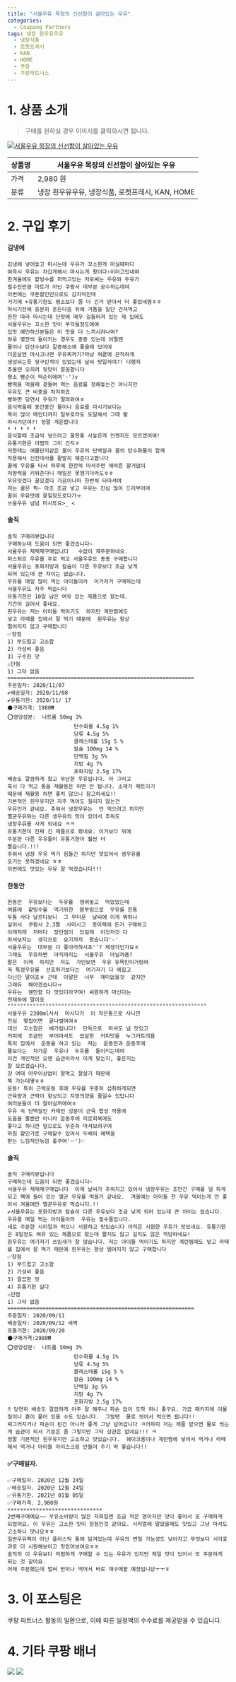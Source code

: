 ```yaml
---
title: "서울우유 목장의 신선함이 살아있는 우유"
categories:
  - Coupang Partners
tags: 냉장 흰우유우유
  - 냉장식품
  - 로켓프레시
  - KAN
  - HOME
  - 쿠팡
  - 쿠팡파트너스
---
```

# 1. 상품 소개
> 구매를 원하실 경우 이미지를 클릭하시면 됩니다.

[![서울우유 목장의 신선함이 살아있는 우유](https://static.coupangcdn.com/image/affiliate/banner/0303f13a410ea59adcc2e107cad16fa4@2x.jpg)](https://coupa.ng/bOYatC)

상품명 | 서울우유 목장의 신선함이 살아있는 우유
-------|-------
가격 | 2,980 원
분류 | 냉장 흰우유우유, 냉장식품, 로켓프레시, KAN, HOME

# 2. 구입 후기

####    김냉에
    김냉에 넣어놓고 마시는데 우유가 꼬소한게 마실때마다
    여윽시 우유는 차갑게해서 마시는게 촹이다✌이러고있네여
    한겨울에도 팥빙수를 퍼먹고있는 저로써는 우유와 두유가
    필수인만큼 마트가 아닌 쿠팡서 대부분 공수하는데여
    이번에는 쿠폰할인만으로도 감지덕진데 
    거기에 +유통기한도 평소보다 쫌 더 긴거 받아서 더 좋았네염ㅎㅎ   
    마시기전에 충분히 흔든다음 위에 거품을 일단 건져먹고               
    한잔 따라 마시는데 단맛에 매우 길들어져 있는 제 입에도             
    서울우유는 꼬소한 맛이 부각될정도에여                               
    입맛 예민하신분들은 이 맛을 더 느끼시려나여?                           
    하루 몇잔씩 들이키는 경우도 종종 있는데 어떨땐                           
    물이나 탄산수보다 갈증해소에 좋을때 있어여                               
    더운날엔 마시고나면 우유찌꺼기?마냥 혀끝에 끈적하게
    생성되는듯 뒷구린적이 있었는데 날씨 탓일까여?! 다행히
    추울땐 오히려 뒷맛이 깔꼼합니다
    평소 빵순이 떡순이에여'-')v                                             
    빵떡을 먹을때 곁들여 먹는 음료를 정해놓는건 아니지만
    우유도 큰 비중을 차지하죠
    빵하면 당연시 우유가 딸려와여ㅎ
    음식먹을때 중간중간 물이나 음료를 마시기보다는
    목이 많이 메인다까지 일부로라도 도달해서 그때 뙇
    마시거던여?! 정말 개운합니다
    ⬇️ ⬇️ ⬇️ ⬇️ ⬇️                                                   
    음식할때 조금씩 넣으려고 꿀한통 사놓은게 언젠지도 모르겠어여! 
    유통기한은 어쩜또 그리 긴지ㅎ
    저한테는 애물단지같은 꿀이 우유의 단백질과 꿀의 탄수화물이 함께 
    작용해서 신진대사를 활발히 해준다고합니다                     
    꿀에 우유를 타서 하루에 한잔쓱 마셔주면 애어른 할거없이
    저항력을 키워준다니 매일은 못챙기더라도ㅎㅎ
    우유잇겠다 꿀있겠다 가끔이나마 한번씩 타마셔여
    저는 꿀은 찍~ 아조 조금 넣고 우유는 진심 많이 드리부어여
    꿀이 우유맛에 묻힐정도로다가ㅠ                                 
    쓰을우유 넘넘 마시뚀요>_ <

####    솔직
    솔직 구매리뷰입니다
    구매하는데 도움이 되면 좋겠습니다~
    서울우유 재재재구매입니다   수없이 재주문하네요.  
    파스퇴르 우유를 주로 먹고 서울우유도 종종 구매합니다
    서울우유는 포화지방과 칼슘이 다른 우유보다 조금 낮게 
    되어 있는데 큰 차이는 없습니다. 
    우유를 매일 많이 먹는 아이들이라  이거저거 구매하는데 
    서울우유도 자주 먹습니다 
    유통기한은 10일 남은 여유 있는 제품으로 왔는데. 
    기간이 길어서 좋네요. 
    흰우유는 저는 아이들 먹이기도  하지만 계란찜에도 
    넣고 라떼를 집에서 잘 먹기 때문에  흰우유는 항상 
    떨어지지 않고 구매합니다 
    ✅장점
    1) 부드럽고 고소함 
    2) 가성비 좋음 
    3) 구수한 맛 
    ⚠️단점
    1) 그닥 없음 
    ===========================================================
    주문일자: 2020/11/07 
    ✔️배송일자: 2020/11/08 
    ✔️유통기한: 2020/11/ 17 
    ⚫️구매가격: 1980₩ 
    ⭕️영양성분:  나트륨 50mg 3%
                         탄수화물 4.5g 1%
                         당류 4.5g 5%
                         콜레스테롤 15g 5 %
                         칼슘 100mg 14 %
                         단백질 3g 5%
                         지방 4g 7%
                         포화지방 2.5g 17%
    배송도 깔끔하게 왔고 무난한 우유입니다. 아 그리고 
    혹시 다 먹고 통을 재활용은 하면 안 됩니다. 소재가 페트이기 
    때문에 재활용 하면 좋치 않으니 참고하세요!!
    기본적인 흰우유지만 자주 먹어도 질리지 않는건 
    우유인거 같네요. 추워서 냉장우유는  안 먹으려고 하지만
    멸균우유와는 다른 생우유의 맛이 있어서 추워도
    냉장우유를 사게 되네요 ㅋㅋ
    유통기한이 진짜 긴 제품으로 왔네요. 이거보다 뒤에
    주문한 다른 우유들이 유통기한이 훨씬 더 
    짤습니다.!!!
    추워서 냉장 우유 먹기 힘들긴 하지만 맛있어서 생우유를
    포기는 못하겠네요 ㅎㅎ
    이번에도 맛있는 우유 잘 먹겠습니다!!!

####    한동안
    한동안  우유보다는  두유를  쟁여놓고  먹었었는데
    여름에  팥빙수를  먹기위한  몸부림으로  우유를 한통
    두통 사다 날르다보니  그 무더운  날씨에 이게 뭐하나
    싶어서  쿠팡서 2.3짤  사마시고  종이팩에 든거 구매하고
    이래저래  저마다  장단점이  있길래  이것저것 다
    마셔보자는  생각으로  요기까지  왔습니다'-'
    서울우유는  대부분 다 좋아라하시죠''? 제생각인가요ㅎ
    그래도  우유하면  아직까지는  서울우유  아닐까욤?
    말은  이캐  하지만  저도  가만보면  우유 유목민이거렁여
    꼭 특정우유를  선호하기보다는  여기저기 다 헤집고
    다닌단 말이죠ㅎ 근데  이말은  너무  재미없을것  같지만
    그래듀  해야겠습니다ㅠ
    우유는  웬만함 다 맛있더라구여! 씨원하게 마신다는
    전제하에 말이죠
    °°°°°°°°°°°°°°°°°°°°°°°°°°°°°°°°°°°°°°°°°°°°°°°°°°°°°°°°°°°°°°°
    서울우유 2300ml사서  마시다가  이 작은통으로 사니깐
    진심  몇컵이면  끝나벌여여ㅎ
    대신  꼬소함은  배가됩니다!  단독으로  마셔도 넘 맛있고
    커피에  조금만  부어마셔도  쌉살한  커피맛을  누그러트려욤
    특히 집에서  운동을 하고 있는  저는  운동전과 운동후에
    물보다는  차가운  우유나  두유를  들이키는데여
    이건 개인적인 오랜 습관이라서 이게 맞는지, 좋은지는
    잘 모르겠습니다.
    걍 여태 아무이상없이 잘먹고 잘살기 때문에
    쭉 가는데옇ㅎㅎ 
    운동! 특히 근력운동 후에 우유를 꾸준히 섭취하게되면
    근육량과 근력이 향상되고 지방의양을 줄일수 있답니다
    여러분들이 더 잘아실꺼에여ㅎ
    우유 속 단백질인 카제인 성분이 근육 합성 작용에
    도움을 줄뿐만 아니라 운동후에 피로회복에도
    좋다고 하니깐 앞으로도 꾸준히 마셔보려구여
    마침 할인가로 구매할수 있어서 두배의 혜택을
    받는 느낌적인늒낌 좋쿠여'ㅡ')♡

####    솔직
    솔직 구매리뷰입니다
    구매하는데 도움이 되면 좋겠습니다~
    서울우유 재재재구매입니다  이제 날씨가 추워지고 있어서 냉장우유는 조만간 구매를 덜 하게 되고 팩에 들어 있는 멸균 우유를 먹을거 같네요.  겨울에는 아이들 찬 우유 먹이는게 안 좋아서 겨울에만 멸균우유로 먹습니다.!! 
    ✔️서울우유는 포화지방과 칼슘이 다른 우유보다 조금 낮게 되어 있는데 큰 차이는 없습니다. 우유를 매일 먹는 아이들이라  우유는 필수품입니다. 
    새로 주문한 시리얼과 먹으니 시원하고 맛있습니다 아직은 시원한 우유가 맛있네요. 유통기한은 8일정도 여유 있는 제품으로 왔는데 짧지도 않고 길지도 않은 적당하네요!
    흰우유는 여기저기 쓰임새가 참 많습니다. 저는 아이들 먹이기도 하지만 계란찜에도 넣고 라떼를 집에서 잘 먹기 때문에 흰우유는 항상 떨어지지 않고 구매합니다 
    ✅장점
    1) 부드럽고 고소함 
    2) 가성비 좋음 
    3) 깔끔한 맛
    4) 유통기한 길다 
    ⚠️단점
    1) 그닥 없음 
    ===========================================================
    주문일자: 2020/09/11
    배송일자: 2020/09/12 새벽 
    유통기한: 2020/09/20 
    ⚫️구매가격:2980₩ 
    ⭕️영양성분:  나트륨 50mg 3%
                         탄수화물 4.5g 1%
                         당류 4.5g 5%
                         콜레스테롤 15g 5 %
                         칼슘 100mg 14 %
                         단백질 3g 5%
                         지방 4g 7%
                         포화지방 2.5g 17%
    ‼️ 당연히 배송도 깔끔하게 아주 잘 해주니 파손 없이 도착 하니 좋구요. 가끔 패키지에 이물질이나 흙이 뭍어 있을 수도 있습니다.  그럴땐  물로 씻어서 먹으면 됩니다!! 
    찌그러지거나 파손이 된건 아니라 좋게 그냥 넘어갑니다 ㅋ어차피 저는 제품 받으면 물로 씻는게 습관이 되서 기분은 좀 그렇치만 그닥 상관은 없네요!!! ㅋ
    정말 기본적인 흰우유지만 고소하고 맛있습니다.  쉐이크용이나 계란찜에 넣어서 먹거나 라떼 해서 먹거나 아이들 아이스크림 만들어 주기 딱 좋습니다!!

####    ✅구매일자.
    ✅구매일자. 2020년 12월 24일
    ✅배송일자. 2020년 12월 24일
    ✅유통기한. 2021년 01월 05일
    ✅구매가격. 2,980원
    ✳✳✳✳✳✳✳✳✳✳✳✳✳✳✳✳✳✳✳✳✳✳✳✳✳✳✳✳✳✳
    2번째구매예요~~ 우유소비량이 많은 저희집엔 조금 적은 양이지만 맛이 좋아서 또 구매하게 되었어요. 이 우유는 고소한 맛이 장점인것 같아요. 시리얼에 말았을때도 맛있고 그냥 마셔도 고소하니 맛나요ㅎㅎ
    일반우유팩이 아닌 플라스틱 통에 담겨있는데 우유의 변질 가능성도 낮아지고 무엇보다 시각효과로 더 시원해보이고 맛있어보여요ㅎㅎ
    솔직히 이 우유보다 저렴하게 구매할 수 있는 우유가 있지만 제일 맛이 있어서 또 주문하게 되는 것 같아요.
    어제 주문했는데 벌써 반이나 먹어서 바로 재구매할 예정입니당ㅜㅜㅎ

# 3. 이 포스팅은
쿠팡 파트너스 활동의 일환으로, 이에 따른 일정액의 수수료를 제공받을 수 있습니다.

# 4. 기타 쿠팡 배너
[![](https://ads-partners.coupang.com/banners/404218?subId=&traceId=V0-301-bae0f72e5e59e45f-I404218&w=728&h=90)](https://coupa.ng/bOXH5d)
[![](https://ads-partners.coupang.com/banners/404240?subId=&traceId=V0-301-371ae01f4226dec2-I404240&w=728&h=90)](https://coupa.ng/bOXIeg)

